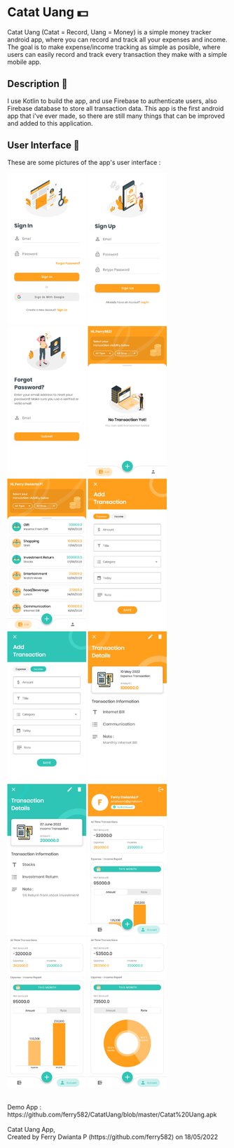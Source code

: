 # Catat Uang  :dollar:
Catat Uang (Catat = Record, Uang = Money) is a simple money tracker android app, where you can record and track all your expenses and income. The goal is to make expense/income tracking as simple as posible, where users can easily record and track every transaction they make with a simple mobile app. 
## Description :page_facing_up:
I use Kotlin to build the app, and use Firebase to authenticate users, also Firebase database to store all transaction data. This app is the first android app that i've ever made, so there are still many things that can be improved and added to this application.
## User Interface :iphone:
These are some pictures of the app's user interface :<br /><br />
<img src="imagesUI/20220619_Sign In Activity.jpg" width=180>
<img src="imagesUI/20220619_Sign Up Activity.jpg" width=180>
<img src="imagesUI/20220619_Forgot Password.jpg" width=180>
<img src="imagesUI/20220621_Transaction Fragment_No Data.jpg" width=180><br />
<img src="imagesUI/20220619_Transaction Fragment.jpg" width=180>
<img src="imagesUI/20220619_Insert Activity Expense.jpg" width=180>
<img src="imagesUI/20220619_Insert Activity Income.jpg" width=180>
<img src="imagesUI/20220619_Transaction Details Expense.jpg" width=180><br />
<img src="imagesUI/20220619_Transaction Details Income.jpg" width=180>
<img src="imagesUI/20220619_Account Fragment.jpg" width=180>
<img src="imagesUI/20220619_Transaction Report.jpg" width=180>
<img src="imagesUI/20220621_Transaction Report_Pie Chart.jpg" width=180>

<br />
Demo App : https://github.com/ferry582/CatatUang/blob/master/Catat%20Uang.apk
<br /><br />
Catat Uang App,<br />
Created by Ferry Dwianta P (https://github.com/ferry582) on 18/05/2022
